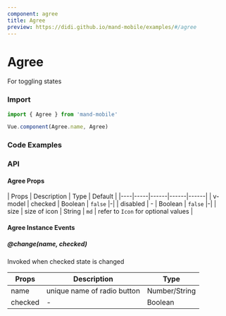 ```yaml
---
component: agree
title: Agree
preview: https://didi.github.io/mand-mobile/examples/#/agree
---
```


# Agree


For toggling states

### Import

```javascript
import { Agree } from 'mand-mobile'

Vue.component(Agree.name, Agree)
```

### Code Examples

<demo-wrapper
  src="src/packages/agree/demo"
  :demos="demos"
/>

<script setup>
const demos = import.meta.globEager('../../../src/packages/agree/demo/demo*.vue')
</script>

<!-- DEMO -->

### API

#### Agree Props
| Props | Description | Type | Default |
|----|-----|------|------|------|
| v-model | checked | Boolean | `false` |-|
| disabled | - | Boolean | `false` |-|
| size | size of icon | String | `md` | refer to `Icon` for optional values |

#### Agree Instance Events

##### @change(name, checked)
Invoked when checked state is changed

| Props | Description | Type |
|----|-----|------|
| name | unique name of radio button | Number/String |
| checked | - | Boolean |
